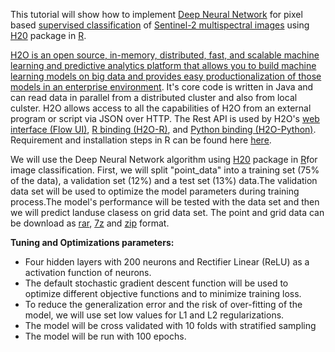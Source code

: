 
This tutorial will show how to implement [Deep Neural Network](https://en.wikipedia.org/wiki/Deep_learning) for pixel based [supervised classification](https://gis.stackexchange.com/questions/237461/distinction-between-pixel-based-and-object-based-classification) of [Sentinel-2 multispectral images](https://sentinel.esa.int/web/sentinel/missions/sentinel-2) using [H20](http://h2o-release.s3.amazonaws.com/h2o/rel-lambert/5/docs-website/Ruser/Rinstall.html) package in [R](https://cloud.r-project.org/). 

[H2O is an open source, in-memory, distributed, fast, and scalable machine learning and predictive analytics platform that allows you to build machine learning models on big data and provides easy productionalization of those models in an enterprise environment](http://docs.h2o.ai/h2o/latest-stable/h2o-docs/welcome.html). It's core code is written in Java and can read data in parallel from a distributed cluster and also from local culster. H2O allows access to all the capabilities of H2O from an external program or script via JSON over HTTP. The Rest API is used by H2O's [web interface (Flow UI)](http://docs.h2o.ai/h2o/latest-stable/h2o-docs/welcome.html), [R binding (H2O-R)](http://docs.h2o.ai/h2o/latest-stable/h2o-docs/welcome.html), and [Python binding (H2O-Python)](http://docs.h2o.ai/h2o/latest-stable/h2o-docs/welcome.html). Requirement and installation steps in  R can be found here [here](http://h2o-release.s3.amazonaws.com/h2o/rel-wheeler/2/index.html).

We will use the Deep Neural Network algorithm using [H20](http://h2o-release.s3.amazonaws.com/h2o/rel-lambert/5/docs-website/Ruser/Rinstall.html) package in  [R](https://www.r-project.org/)for image classification. First, we will split "point_data" into a training set (75% of the data), a validation set (12%) and a test set (13%) data.The validation data set will be used to optimize the model parameters during training process.The model's performance will be tested with the data set and then we will predict landuse clasess on grid data set. The point and grid data can be download as [rar](https://www.dropbox.com/s/l94zhzwjrc3lkk7/Point_Grid_Data.rar?dl=0), [7z](https://www.dropbox.com/s/77qk7raj48z0151/Point_Grid_Data.7z?dl=0) and [zip](https://www.dropbox.com/s/007vd9vayn60c2s/Point_Grid_Data.zip?dl=0) format. 

**Tuning and Optimizations parameters:** 

* Four hidden layers with 200 neurons and Rectifier Linear (ReLU) as a activation function of neurons. 
* The default stochastic gradient descent function will be used to optimize different objective functions and to minimize training loss. 
* To reduce the generalization error and the risk of over-fitting of the model, we will use set low values for L1  and L2 regularizations.
* The model will be cross validated with 10 folds with stratified sampling 
* The model will be run with 100 epochs. 
